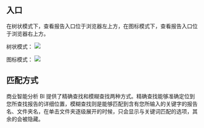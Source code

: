 ## 入口
在树状模式下，查看报告入口位于浏览器左上方，在图标模式下，查看报告入口位于浏览器右上方。

树状模式：
![](https://main.qcloudimg.com/raw/51ee90fd7f8954d6df04ea165e074de2.png)

图标模式：
![](https://main.qcloudimg.com/raw/5348241106a36522ecdd77a299bd1056.png)

## 匹配方式
商业智能分析 BI 提供了精确查找和模糊查找两种方式。精确查找能够准确定位到您所查找报告的详细位置，模糊查找则是能够匹配到含有您所输入的关键字的报告名、文件夹名，在单击文件夹逐级展开的时候，只会显示与关键词匹配的选项，其余的会被隐藏。

